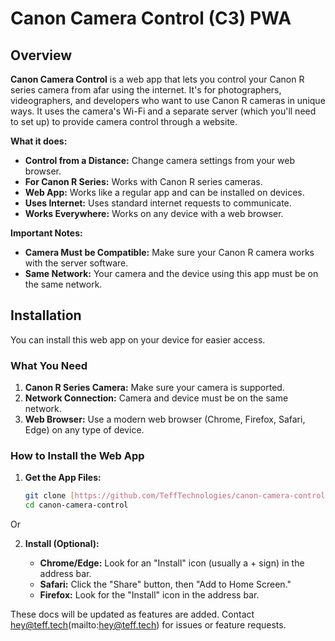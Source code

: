 # Canon Camera Control (C3) PWA

## Overview

**Canon Camera Control** is a web app that lets you control your Canon R series camera from afar using the internet.  It's for photographers, videographers, and developers who want to use Canon R cameras in unique ways. It uses the camera's Wi-Fi and a separate server (which you'll need to set up) to provide camera control through a website.

**What it does:**

* **Control from a Distance:** Change camera settings from your web browser.
* **For Canon R Series:** Works with Canon R series cameras.
* **Web App:** Works like a regular app and can be installed on devices.
* **Uses Internet:** Uses standard internet requests to communicate.
* **Works Everywhere:** Works on any device with a web browser.

**Important Notes:**

* **Camera Must be Compatible:** Make sure your Canon R camera works with the server software.
* **Same Network:** Your camera and the device using this app must be on the same network.

## Installation

You can install this web app on your device for easier access.

### What You Need

1.  **Canon R Series Camera:** Make sure your camera is supported.
2.  **Network Connection:** Camera and device must be on the same network.
3.  **Web Browser:** Use a modern web browser (Chrome, Firefox, Safari, Edge) on any type of device.

### How to Install the Web App

1.  **Get the App Files:**

    ```bash
    git clone [https://github.com/TeffTechnologies/canon-camera-control.git](https://github.com/your-username/canon-camera-control.git)
    cd canon-camera-control
    ```
Or

2.  **Install (Optional):**

    * **Chrome/Edge:** Look for an "Install" icon (usually a + sign) in the address bar.
    * **Safari:** Click the "Share" button, then "Add to Home Screen."
    * **Firefox:** Look for the "Install" icon in the address bar.

These docs will be updated as features are added. Contact hey@teff.tech(mailto:hey@teff.tech) for issues or feature requests.
